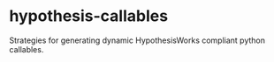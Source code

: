 # hypothesis-callables
Strategies for generating dynamic HypothesisWorks compliant python callables. 
